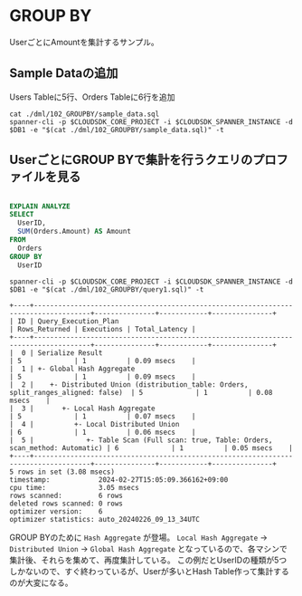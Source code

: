 # GROUP BY

UserごとにAmountを集計するサンプル。

## Sample Dataの追加

Users Tableに5行、Orders Tableに6行を追加

```
cat ./dml/102_GROUPBY/sample_data.sql
spanner-cli -p $CLOUDSDK_CORE_PROJECT -i $CLOUDSDK_SPANNER_INSTANCE -d $DB1 -e "$(cat ./dml/102_GROUPBY/sample_data.sql)" -t
```

## UserごとにGROUP BYで集計を行うクエリのプロファイルを見る

``` query1.sql

EXPLAIN ANALYZE
SELECT
  UserID,
  SUM(Orders.Amount) AS Amount
FROM
  Orders
GROUP BY
  UserID
```

```
spanner-cli -p $CLOUDSDK_CORE_PROJECT -i $CLOUDSDK_SPANNER_INSTANCE -d $DB1 -e "$(cat ./dml/102_GROUPBY/query1.sql)" -t
```

```
+----+------------------------------------------------------------------------------------+---------------+------------+---------------+
| ID | Query_Execution_Plan                                                               | Rows_Returned | Executions | Total_Latency |
+----+------------------------------------------------------------------------------------+---------------+------------+---------------+
|  0 | Serialize Result                                                                   | 5             | 1          | 0.09 msecs    |
|  1 | +- Global Hash Aggregate                                                           | 5             | 1          | 0.09 msecs    |
|  2 |    +- Distributed Union (distribution_table: Orders, split_ranges_aligned: false)  | 5             | 1          | 0.08 msecs    |
|  3 |       +- Local Hash Aggregate                                                      | 5             | 1          | 0.07 msecs    |
|  4 |          +- Local Distributed Union                                                | 6             | 1          | 0.06 msecs    |
|  5 |             +- Table Scan (Full scan: true, Table: Orders, scan_method: Automatic) | 6             | 1          | 0.05 msecs    |
+----+------------------------------------------------------------------------------------+---------------+------------+---------------+
5 rows in set (3.08 msecs)
timestamp:            2024-02-27T15:05:09.366162+09:00
cpu time:             3.05 msecs
rows scanned:         6 rows
deleted rows scanned: 0 rows
optimizer version:    6
optimizer statistics: auto_20240226_09_13_34UTC
```

GROUP BYのために `Hash Aggregate` が登場。
`Local Hash Aggregate` -> `Distributed Union` -> `Global Hash Aggregate` となっているので、各マシンで集計後、それらを集めて、再度集計している。
この例だとUserIDの種類が5つしかないので、すぐ終わっているが、Userが多いとHash Table作って集計するのが大変になる。
